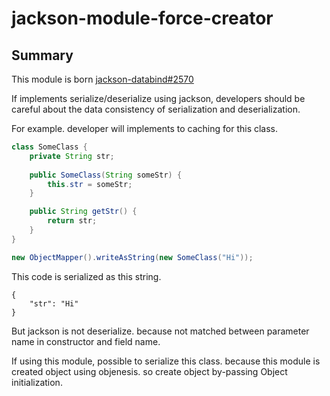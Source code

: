 # jackson-module-force-creator
## Summary
This module is born [jackson-databind#2570](https://github.com/FasterXML/jackson-databind/issues/2570)

If implements serialize/deserialize using jackson, developers should be careful about the data consistency of serialization and deserialization.

For example. developer will implements to caching for this class.

```java
class SomeClass {
    private String str;
    
    public SomeClass(String someStr) {
        this.str = someStr;
    }

    public String getStr() {
        return str;
    }
}

new ObjectMapper().writeAsString(new SomeClass("Hi"));
```

This code is serialized as this string.

```
{
    "str": "Hi"
}
```

But jackson is not deserialize. because not matched between parameter name in constructor and field name.

If using this module, possible to serialize this class. because this module is created object using objenesis. so create object by-passing Object initialization.
